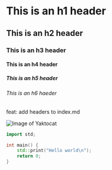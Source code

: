 # This is an h1 header
## This is an h2 header
### This is an h3 header
#### This is an h4 header
##### This is an h5 header
###### This is an h6 haeder

feat: add headers to index.md

![Image of Yaktocat](https://octodex.github.com/images/yaktocat.png)

```cpp
import std;

int main() {
    std::print("Hello world\n");
    return 0;
}
```
